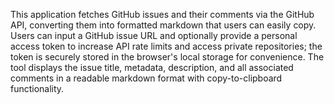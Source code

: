 This application fetches GitHub issues and their comments via the GitHub API, converting them into formatted markdown that users can easily copy. Users can input a GitHub issue URL and optionally provide a personal access token to increase API rate limits and access private repositories; the token is securely stored in the browser's local storage for convenience. The tool displays the issue title, metadata, description, and all associated comments in a readable markdown format with copy-to-clipboard functionality.

<!-- Generated from commit: fdfb6f124df0b26465df11414558634f3c0900ad -->